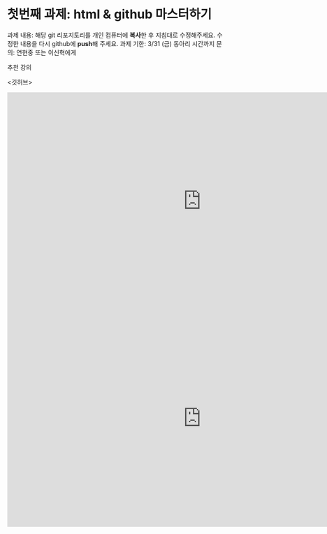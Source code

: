 # 첫번째 과제: html & github 마스터하기

과제 내용: 해당 git 리포지토리를 개인 컴퓨터에 **복사**한 후 지침대로 수정해주세요. 수정한 내용을 다시 github에 **push**해 주세요.
과제 기한: 3/31 (금) 동아리 시간까지
문의: 연현중 또는 이신혁에게

추천 강의

<깃허브>

<iframe width="885" height="498" src="https://www.youtube.com/embed/Z9dvM7qgN9s" title="깃, 깃허브 제대로 배우기 (기본 마스터편, 실무에서 꿀리지 말자)" frameborder="0" allow="accelerometer; autoplay; clipboard-write; encrypted-media; gyroscope; picture-in-picture; web-share" allowfullscreen></iframe>

<html>

<iframe width="885" height="498" src="https://www.youtube.com/embed/OGFgdro160I?list=PLuHgQVnccGMDUzDDCKW-pCZQY-MMCX5yB" title="HTML - 수업소개" frameborder="0" allow="accelerometer; autoplay; clipboard-write; encrypted-media; gyroscope; picture-in-picture; web-share" allowfullscreen></iframe>
